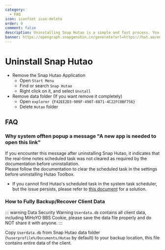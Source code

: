 ```yaml
---
category:
  - FAQ
icon: iconfont icon-delete
order: 9
comment: false
description: Uninstalling Snap Hutao is a simple and fast process. You can follow the instructions on this page to uninstall Snap Hutao.
banner: https://opengraph.snapgenshin.cn/generate?url=https://hut.ao/en/advanced/uninstall.html&has_description=False
---
```


# Uninstall Snap Hutao

- Remove the Snap Hutao Application
  - Open `Start Menu`
  - Find or search `Snap Hutao`
  - Right click on it, and select `Unstall`
- Remove data folder (If you want remove it completely)
  - Open `explorer {F42EE2D3-909F-4907-8871-4C22FC0BF756}`
  - Delete `Hutao` folder

## FAQ

### Why system offten popup a message "A new app is needed to open this link"

If you encounter this message after uninstalling Snap Hutao, it indicates that the real-time notes scheduled task was not cleared as required by the documentation before uninstallation.  
Please follow the documentation to clear the scheduled task in the settings before uninstalling Hutao Toolbox.  

- If you cannot find Hutao's scheduled task in the system task scheduler, but the issue persists, please refer to [this document](https://github.com/DGP-Studio/Snap.Hutao.Docs/issues/18) for a solution.

### How to Fully Backup/Recover Client Data

::: warning Data Security Warning
`Userdata.db` contains all client data, including MiHoYO BBS Cookie, please save the data file properly and do NOT share it
with anyone.
:::

Copy `Userdata.db` from Snap Hutao data folder (`%userprofile%/Documents/Hutao` by default) to your backup location, this
file contains entire data of the client.
